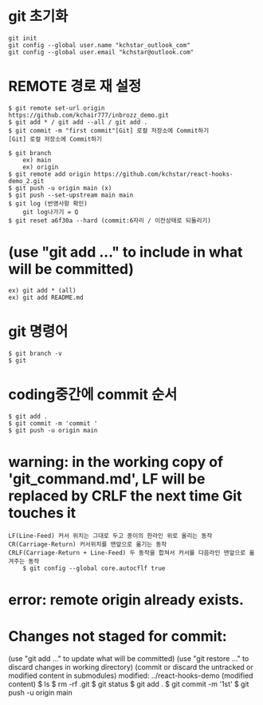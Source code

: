 #  git 초기화 
    git init
    git config --global user.name "kchstar_outlook_com"
    git config --global user.email "kchstar@outlook.com"
# REMOTE 경로 재 설정
    $ git remote set-url origin https://github.com/kchair777/inbrozz_demo.git
    $ git add * / git add --all / git add . 
    $ git commit -m "first commit"[Git] 로컬 저장소에 Commit하기
    [Git] 로컬 저장소에 Commit하기

    $ git branch 
        ex) main
        ex) origin 
    $ git remote add origin https://github.com/kchstar/react-hooks-demo_2.git
    $ git push -u origin main (x)
    $ git push --set-upstream main main
    $ git log (반영사항 확인)
        git log나가기 = Q
    $ git reset a6f30a --hard (commit:6자리 / 이전상태로 되돌리기)

# (use "git add <file>..." to include in what will be committed)
    ex) git add * (all)
    ex) git add README.md

# git 명령어 
    $ git branch -v
    $ git 
# coding중간에 commit 순서
    $ git add .
    $ git commit -m 'commit '
    $ git push -u origin main    

# warning: in the working copy of 'git_command.md', LF will be replaced by CRLF the next time Git touches it
    LF(Line-Feed) 커서 위치는 그대로 두고 종이의 한라인 위로 올리는 동작 
    CR(Carriage-Return) 커서위치를 맨앞으로 옮기는 동작
    CRLF(Carriage-Return + Line-Feed) 두 동작을 합쳐서 커서를 다음라인 맨앞으로 옮겨주는 동작
        $ git config --global core.autocflf true

# error: remote origin already exists.

# Changes not staged for commit:
  (use "git add <file>..." to update what will be committed)
  (use "git restore <file>..." to discard changes in working directory)
  (commit or discard the untracked or modified content in submodules)
        modified:   ../react-hooks-demo (modified content)
    $ ls
    $ rm -rf .git 
    $ git status
    $ git add .
    $ git commit -m '1st'
    $ git push -u origin main

